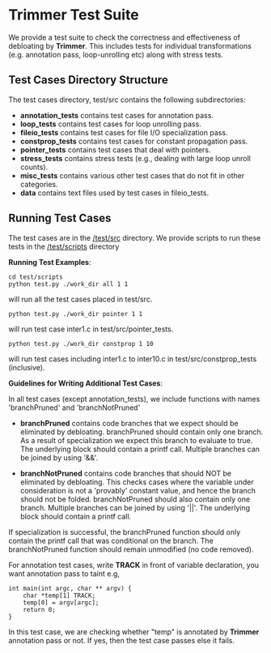 Trimmer Test Suite
==================

We provide a test suite to check the correctness and effectiveness of debloating by **Trimmer**. This includes tests for individual transformations (e.g. annotation pass, loop-unrolling etc) along with stress tests. 

Test Cases Directory Structure
------------------

The test cases directory, test/src contains the following subdirectories:

  * **annotation_tests** contains test cases for annotation pass.
  * **loop_tests** contains test cases for loop unrolling pass.
  * **fileio_tests** contains test cases for file I/O specialization pass.
  * **constprop_tests** contains test cases for constant propagation pass.
  * **pointer_tests** contains test cases that deal with pointers.
  * **stress_tests** contains stress tests (e.g., dealing with large loop unroll counts).
  * **misc_tests** contains various other test cases that do not fit in other categories.
  * **data** contains text files used by test cases in fileio_tests.



Running Test Cases
------------------

The test cases are in the [/test/src](/test/src) directory. We provide scripts to run these tests in the [/test/scripts](/test/scripts) directory
  
 
 **Running Test Examples**:

```
cd test/scripts
python test.py ./work_dir all 1 1
```
    
will run all the test cases placed in test/src.

```
python test.py ./work_dir pointer 1 1
```
    
will run test case inter1.c in test/src/pointer_tests.

    
```
python test.py ./work_dir constprop 1 10
```
    
will run test cases including inter1.c to inter10.c in test/src/constprop_tests (inclusive).

      
**Guidelines for Writing Additional Test Cases**:

In all test cases (except annotation_tests), we include functions with names 'branchPruned' and 'branchNotPruned'
  * **branchPruned** contains code branches that we expect should be eliminated by debloating. branchPruned should contain only one branch. As a result of specialization we expect this branch to evaluate to true. The underlying block should contain a printf call. Multiple branches can be joined by using '&&'.

  * **branchNotPruned** contains code branches that should NOT be eliminated by debloating. This checks cases where the variable under consideration is not a 'provably' constant value, and hence the branch should not be folded. branchNotPruned should also contain only one branch. Multiple branches  can be joined by using '||'. The underlying block should contain a printf call.

If specialization is successful, the branchPruned function should only contain the printf call that was conditional on the branch. 
The branchNotPruned function should remain unmodified (no code removed).

For annotation test cases, write **TRACK** in front of variable declaration, you want annotation pass to taint e.g,

```
int main(int argc, char ** argv) {
    char *temp[1] TRACK;
    temp[0] = argv[argc]; 
    return 0;
}
```

In this test case, we are checking whether "temp" is annotated by **Trimmer** annotation pass or not. If yes, then the test case passes else it fails.

